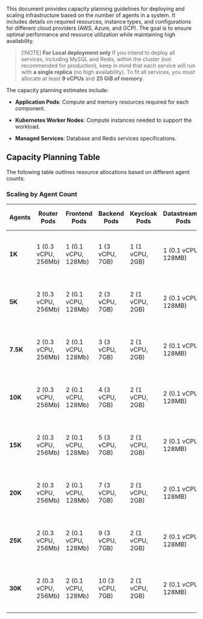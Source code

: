 This document provides capacity planning guidelines for deploying and scaling infrastructure based on the number of agents in a system. It includes details on required resources, instance types, and configurations for different cloud providers (AWS, Azure, and GCP). The goal is to ensure optimal performance and resource utilization while maintaining high availability.


> [!NOTE] **For Local deployment only**
> If you intend to deploy all services, including MySQL and Redis, within the cluster (not recommended for production), keep in mind that each service will run with **a single replica** (no high availability). To fit all services, you must allocate at least **9 vCPUs** and **25 GiB of memory**.


The capacity planning estimates include:

- **Application Pods**: Compute and memory resources required for each component.
    
- **Kubernetes Worker Nodes**: Compute instances needed to support the workload.
    
- **Managed Services**: Database and Redis services specifications.
## Capacity Planning Table

The following table outlines resource allocations based on different agent counts:

### Scaling by Agent Count

| Agents   | Router Pods         | Frontend Pods       | Backend Pods     | Keycloak Pods   | Datastreamer Pods   | RabbitMQ Pods     | Kubernetes Worker Nodes            | Managed MySQL                                                       | Managed Redis                                                       |
| -------- | ------------------- | ------------------- | ---------------- | --------------- | ------------------- | ----------------- | ---------------------------------- | ------------------------------------------------------------------- | ------------------------------------------------------------------- |
| **1K**   | 1 (0.3 vCPU, 256Mb) | 1 (0.1 vCPU, 128Mb) | 1 (3 vCPU, 7GB)  | 1 (1 vCPU, 2GB) | 1 (0.1 vCPU, 128MB) | 1 (0.5 vCPU, 1GB) | 2 (4 vCPU, 8GB memory, 10 GB disk) | db.m7g.large (AWS), Standard_D2s_v3 (Azure), n2-standard-2 (GCP)    | cache.m7g.large (AWS), Standard_D2s_v3 (Azure), n2-standard-2 (GCP) |
| **5K**   | 2 (0.3 vCPU, 256Mb) | 2 (0.1 vCPU, 128Mb) | 2 (3 vCPU, 7GB)  | 2 (1 vCPU, 2GB) | 2 (0.1 vCPU, 128MB) | 3 (0.5 vCPU, 1GB) | 4 (4 vCPU, 8GB, 10 GB disk)        | db.m7g.large (AWS), Standard_D2s_v3 (Azure), n2-standard-2 (GCP)    | cache.m7g.large (AWS), Standard_D2s_v3 (Azure), n2-standard-2 (GCP) |
| **7.5K** | 2 (0.3 vCPU, 256Mb) | 2 (0.1 vCPU, 128Mb) | 3 (3 vCPU, 7GB)  | 2 (1 vCPU, 2GB) | 2 (0.1 vCPU, 128MB) | 3 (0.5 vCPU, 1GB) | 5 (4 vCPU, 8GB, 10 GB disk)        | db.m7g.large (AWS), Standard_D2s_v3 (Azure), n2-standard-2 (GCP)    | cache.m7g.large (AWS), Standard_D2s_v3 (Azure), n2-standard-2 (GCP) |
| **10K**  | 2 (0.3 vCPU, 256Mb) | 2 (0.1 vCPU, 128Mb) | 4 (3 vCPU, 7GB)  | 2 (1 vCPU, 2GB) | 2 (0.1 vCPU, 128MB) | 3 (0.5 vCPU, 1GB) | 6 (4 vCPU, 8GB, 10 GB disk)        | db.m7g.xlarge (AWS), Standard_D4as_v5 (Azure), n2-standard-4 (GCP)  | cache.m7g.large (AWS), Standard_D2s_v3 (Azure), n2-standard-2 (GCP) |
| **15K**  | 2 (0.3 vCPU, 256Mb) | 2 (0.1 vCPU, 128Mb) | 5 (3 vCPU, 7GB)  | 2 (1 vCPU, 2GB) | 2 (0.1 vCPU, 128MB) | 3 (0.5 vCPU, 1GB) | 7 (4 vCPU, 8GB, 10 GB disk)        | db.m7g.xlarge (AWS), Standard_D4as_v5 (Azure), n2-standard-4 (GCP)  | cache.m7g.large (AWS), Standard_D2s_v3 (Azure), n2-standard-2 (GCP) |
| **20K**  | 2 (0.3 vCPU, 256Mb) | 2 (0.1 vCPU, 128Mb) | 7 (3 vCPU, 7GB)  | 2 (1 vCPU, 2GB) | 2 (0.1 vCPU, 128MB) | 3 (0.5 vCPU, 1GB) | 9 (4 vCPU, 8GB, 10 GB disk)        | db.m7g.xlarge (AWS), Standard_D4as_v5 (Azure), n2-standard-4 (GCP)  | cache.m7g.large (AWS), Standard_D2s_v3 (Azure), n2-standard-2 (GCP) |
| **25K**  | 2 (0.3 vCPU, 256Mb) | 2 (0.1 vCPU, 128Mb) | 9 (3 vCPU, 7GB)  | 2 (1 vCPU, 2GB) | 2 (0.1 vCPU, 128MB) | 3 (0.5 vCPU, 1GB) | 11 (4 vCPU, 8GB, 10 GB disk)       | db.m7g.2xlarge (AWS), Standard_D8as_v5 (Azure), n2-standard-8 (GCP) | cache.m7g.large (AWS), Standard_D2s_v3 (Azure), n2-standard-2 (GCP) |
| **30K**  | 2 (0.3 vCPU, 256Mb) | 2 (0.1 vCPU, 128Mb) | 10 (3 vCPU, 7GB) | 2 (1 vCPU, 2GB) | 2 (0.1 vCPU, 128MB) | 3 (0.5 vCPU, 1GB) | 12 (4 vCPU, 8GB, 10 GB disk)       | db.m7g.2xlarge (AWS), Standard_D8as_v5 (Azure), n2-standard-8 (GCP) | cache.m7g.large (AWS), Standard_D2s_v3 (Azure), n2-standard-2 (GCP) |
